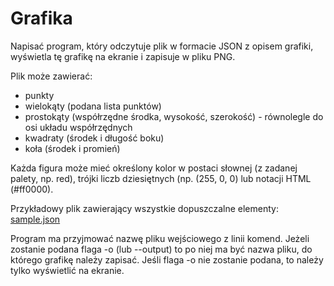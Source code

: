 # Grafika

Napisać program, który odczytuje plik w formacie JSON z opisem grafiki, wyświetla tę grafikę na ekranie i zapisuje w pliku PNG.

Plik może zawierać:

- punkty
- wielokąty (podana lista punktów)
- prostokąty (współrzędne środka, wysokość, szerokość) - równolegle do osi układu współrzędnych
- kwadraty (środek i długość boku)
- koła (środek i promień)

Każda figura może mieć określony kolor w postaci słownej (z zadanej palety, np. red), trójki liczb dziesiętnych (np. (255, 0, 0) lub notacji HTML (#ff0000).

Przykładowy plik zawierający wszystkie dopuszczalne elementy: [sample.json](sample.json)

Program ma przyjmować nazwę pliku wejściowego z linii komend. Jeżeli zostanie podana flaga -o (lub --output) to po niej ma być nazwa pliku, do którego grafikę należy zapisać. Jeśli flaga -o nie zostanie podana, to należy tylko wyświetlić na ekranie.
